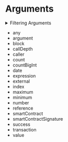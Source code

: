 
# Arguments

<details>
<summary>Filtering Arguments</summary>

- any
- argument
- argumentType
- callDepth
- caller
- date
- external
- height
- options
- reference
- signatureType
- smartContractAddress
- smartContractEvent
- smartContractMethod
- time
- txFrom
- txHash
- value

</details>

- any
- argument
- block
- callDepth
- caller
- count
- countBigInt
- date
- expression
- external
- index
- maximum
- minimum
- number
- reference
- smartContract
- smartContractSignature
- success
- transaction
- value